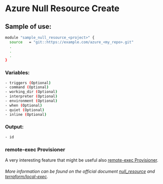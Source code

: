 # Azure Null Resource Create

## Sample of use:

```bash
module "sample_null_resource_<project>" {
  source   = "git::https://example.com/azure_<my_repo>.git"
  .
  .
  .
}
```

### Variables:

```bash
- triggers (Optional)
- command (Optional)
- working_dir (Optional)
- interpreter (Optional)
- environment (Optional)
- when (Optional)
- quiet (Optional)
- inline (Optional)
```

### Output:

```bash
- id
```

### remote-exec Provisioner

A very interesting feature that might be useful also [remote-exec Provisioner](https://developer.hashicorp.com/terraform/language/resources/provisioners/remote-exec).

###### More information can be found on the official document [null_resource](https://registry.terraform.io/providers/hashicorp/null/latest/docs/resources/resource) and [terraform/local-exec](https://developer.hashicorp.com/terraform/language/resources/provisioners/local-exec).